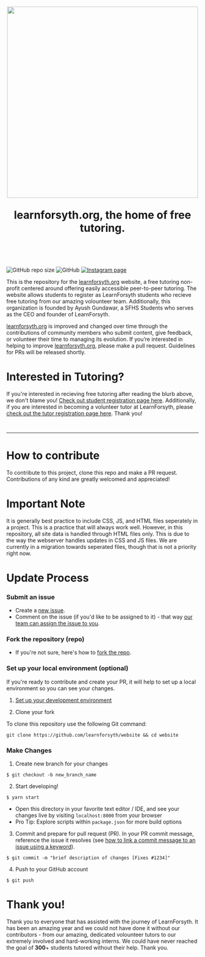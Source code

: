 <h1 align="center" style="margin-top: 1em; margin-bottom: 3em;">
  <a href="https://learnforsyth.org"><img width="500"  src="https://i.imgur.com/k6KB7gb.png"></a>
  <p>learnforsyth.org, the home of free tutoring.</p>
</h1>

![GitHub repo size](https://img.shields.io/github/repo-size/learnforsyth/website?style=flat-square)
![GitHub](https://img.shields.io/github/license/learnforsyth/website?style=flat-square)
<a href="https://www.instagram.com/learnfoco/">![Instagram page](https://img.shields.io/badge/instagram-Follow-success?style=flat-square)</a>

This is the repository for the [learnforsyth.org](https://learnforsyth.org) website, a free tutoring non-profit centered around offering easily accessible peer-to-peer tutoring. The website allows students to register as LearnForsyth students who recieve free tutoring from our amazing volounteer team. Additionally, this organization is founded by Ayush Gundawar, a SFHS Students who serves as the CEO and founder of LearnForsyth.

[learnforsyth.org](https://learnforsyth.org) is improved and changed over time through the contributions of community members who submit content, give feedback, or volunteer their time to managing its evolution. If you’re interested in helping to improve [learnforsyth.org](https://learnforsyth.org), please make a pull request. Guidelines for PRs will be released shortly.

# Interested in Tutoring?
If you're interested in recieving free tutoring after reading the blurb above, we don't blame you! [Check out student registration page here](https://learnforsyth.org/get-tutoring). Additionally, if you are interested in becoming a volunteer tutor at LearnForsyth, please [check out the tutor registration page here](https://www.learnforsyth.org/tutors). Thank you!

<hr style="margin-top: 3em; margin-bottom: 3em;">

# How to contribute
To contribute to this project, clone this repo and make a PR request. Contributions of any kind are greatly welcomed and appreciated!

# Important Note
It is generally best practice to include CSS, JS, and HTML files seperately in a project. This is a practice that will always work well. However, in this repository, all site data is handled through HTML files only. This is due to the way the webserver handles updates in CSS and JS files. We are currently in a migration towards seperated files, though that is not a priority right now.

# Update Process
### Submit an issue

- Create a [new issue](https://github.com/learnforsyth/website/issues/new/choose).
- Comment on the issue (if you'd like to be assigned to it) - that way [our team can assign the issue to you](https://github.blog/2019-06-25-assign-issues-to-issue-commenters/).

### Fork the repository (repo)

- If you're not sure, here's how to [fork the repo](https://help.github.com/en/articles/fork-a-repo).

### Set up your local environment (optional)

If you're ready to contribute and create your PR, it will help to set up a local environment so you can see your changes.

1. [Set up your development environment](https://www.gatsbyjs.com/docs/tutorial/part-zero/)

2. Clone your fork

To clone this repository use the following Git command:
```
git clone https://github.com/learnforsyth/website && cd website
```

### Make Changes
1. Create new branch for your changes

```
$ git checkout -b new_branch_name
```

2. Start developing!

```
$ yarn start
```

- Open this directory in your favorite text editor / IDE, and see your changes live by visiting `localhost:8000` from your browser
- Pro Tip: Explore scripts within `package.json` for more build options

3. Commit and prepare for pull request (PR). In your PR commit message, reference the issue it resolves (see [how to link a commit message to an issue using a keyword](https://docs.github.com/en/free-pro-team@latest/github/managing-your-work-on-github/linking-a-pull-request-to-an-issue#linking-a-pull-request-to-an-issue-using-a-keyword)).

```
$ git commit -m "brief description of changes [Fixes #1234]"
```

4. Push to your GitHub account

```
$ git push
```

# Thank you!
Thank you to everyone that has assisted with the journey of LearnForsyth. It has been an amazing year and we could not have done it without our contributors - from our amazing, dedicated volounteer tutors to our extremely involved and hard-working interns. We could have never reached the goal of **300**+ students tutored without their help. Thank you.
